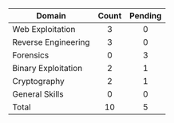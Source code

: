 

| Domain              | Count | Pending |
| ------------------- | :---: |  :---:  |
| Web Exploitation    |   3   |    0    |
| Reverse Engineering |   3   |    0    |
| Forensics           |   0   |    3    |
| Binary Exploitation |   2   |    1    |
| Cryptography        |   2   |    1    |
| General Skills      |   0   |    0    |
| Total               |   10  |    5    |
